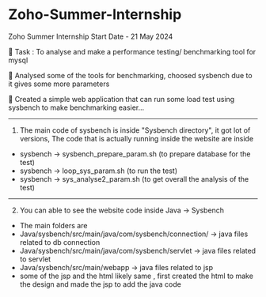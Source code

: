 # Zoho-Summer-Internship

Zoho Summer Internship Start Date - 21 May 2024

📌 Task : To analyse and make a performance testing/ benchmarking tool for mysql

📌 Analysed some of the tools for benchmarking, choosed sysbench due to it gives some more parameters

📌 Created a simple web application that can run some load test using sysbench to make benchmarking easier...

---

1. The main code of sysbench is inside "Sysbench directory", it got lot of versions, 
  The code that is actually running inside the website are inside
* sysbench -> sysbench_prepare_param.sh (to prepare database for the test)
* sysbench -> loop_sys_param.sh (to run the test)
* sysbench -> sys_analyse2_param.sh (to get overall the analysis of the test)

 ---
2. You can able to see the website code inside Java -> Sysbench
  * The main folders are
  * Java/sysbench/src/main/java/com/sysbench/connection/  -> java files related to db connection
  * Java/sysbench/src/main/java/com/sysbench/servlet -> java files related to servlet
  * Java/sysbench/src/main/webapp -> java files related to jsp
  * some of the jsp and the html likely same , first created the html to make the design and made the jsp to add the java code 
